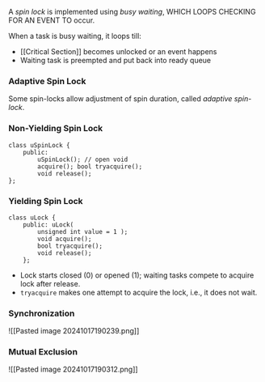 A *spin lock* is implemented using *busy waiting*, WHICH LOOPS CHECKING FOR AN EVENT TO occur. 


When a task is busy waiting, it loops till:
- [[Critical Section]] becomes unlocked or an event happens 
- Waiting task is preempted and put back into ready queue

### Adaptive Spin Lock
Some spin-locks allow adjustment of spin duration, called *adaptive spin-lock*.


### Non-Yielding Spin Lock 
```
class uSpinLock { 
	public: 
		uSpinLock(); // open void
		acquire(); bool tryacquire(); 
		void release(); 
};
```


### Yielding Spin Lock 
```
class uLock { 
	public: uLock( 
		unsigned int value = 1 ); 
		void acquire(); 
		bool tryacquire(); 
		void release(); 
	};
```

- Lock starts closed (0) or opened (1); waiting tasks compete to acquire lock after release.
- `tryacquire` makes one attempt to acquire the lock, i.e., it does not wait.

### Synchronization
![[Pasted image 20241017190239.png]]

### Mutual Exclusion
![[Pasted image 20241017190312.png]]
